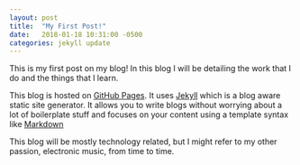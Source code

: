 ```yaml
---
layout: post
title:  "My First Post!"
date:   2018-01-18 10:31:00 -0500
categories: jekyll update
---
```


This is my first post on my blog! In this blog I will be detailing the work that I do and the things that I learn.

This blog is hosted on [GitHub Pages][github]. It uses [Jekyll][jekyll] which is a blog aware static site generator. It allows you to write blogs without worrying about a lot of boilerplate stuff and focuses on your content using a template syntax like [Markdown][markdown]

This blog will be mostly technology related, but I might refer to my other passion, electronic music, from time to time.

[github]: https://pages.github.com
[jekyll]: https://jekyllrb.com
[markdown]: https://daringfireball.net/projects/markdown/
